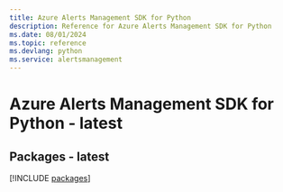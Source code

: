 ```yaml
---
title: Azure Alerts Management SDK for Python
description: Reference for Azure Alerts Management SDK for Python
ms.date: 08/01/2024
ms.topic: reference
ms.devlang: python
ms.service: alertsmanagement
---
```

# Azure Alerts Management SDK for Python - latest
## Packages - latest
[!INCLUDE [packages](alerts-management-index.md)]
